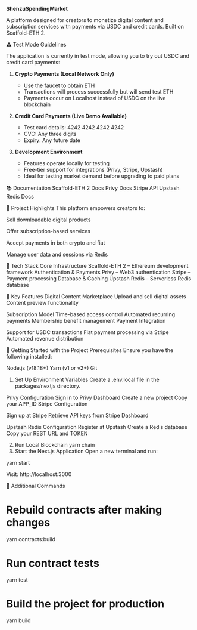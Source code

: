 **ShenzuSpendingMarket**

A platform designed for creators to monetize digital content and subscription services with payments via USDC and credit cards. Built on Scaffold-ETH 2.

⚠️ Test Mode Guidelines

The application is currently in test mode, allowing you to try out USDC and credit card payments:
 
1. **Crypto Payments (Local Network Only)**  
   - Use the faucet to obtain ETH  
   - Transactions will process successfully but will send test ETH  
   - Payments occur on Localhost instead of USDC on the live blockchain  
 
2. **Credit Card Payments (Live Demo Available)**  
   - Test card details: 4242 4242 4242 4242  
   - CVC: Any three digits  
   - Expiry: Any future date  
 
3. **Development Environment**  
   - Features operate locally for testing  
   - Free-tier support for integrations (Privy, Stripe, Upstash)  
   - Ideal for testing market demand before upgrading to paid plans
     
📚 Documentation
Scaffold-ETH 2 Docs
Privy Docs
Stripe API
Upstash Redis Docs

🎯 Project Highlights
This platform empowers creators to:

Sell downloadable digital products

Offer subscription-based services

Accept payments in both crypto and fiat

Manage user data and sessions via Redis


🔧 Tech Stack
Core Infrastructure
Scaffold-ETH 2 – Ethereum development framework
Authentication & Payments
Privy – Web3 authentication
Stripe – Payment processing
Database & Caching
Upstash Redis – Serverless Redis database

🌟 Key Features
Digital Content Marketplace
Upload and sell digital assets
Content preview functionality

Subscription Model
Time-based access control
Automated recurring payments
Membership benefit management
Payment Integration

Support for USDC transactions
Fiat payment processing via Stripe
Automated revenue distribution


🚀 Getting Started with the Project
Prerequisites
Ensure you have the following installed:

Node.js (v18.18+)
Yarn (v1 or v2+)
Git
1. Set Up Environment Variables
Create a .env.local file in the packages/nextjs directory.

Privy Configuration
Sign in to Privy Dashboard
Create a new project
Copy your APP_ID
Stripe Configuration

Sign up at Stripe
Retrieve API keys from Stripe Dashboard


Upstash Redis Configuration
Register at Upstash
Create a Redis database
Copy your REST URL and TOKEN

2. Run Local Blockchain
yarn chain
3. Start the Next.js Application
Open a new terminal and run:

yarn start

Visit: http://localhost:3000

📝 Additional Commands

# Rebuild contracts after making changes
yarn contracts:build  

# Run contract tests
yarn test  

# Build the project for production
yarn build  
